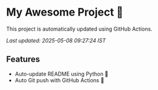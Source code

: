 # My Awesome Project 🚀

This project is automatically updated using GitHub Actions.

_Last updated: 2025-05-08 09:27:24 IST_

## Features
- Auto-update README using Python 🐍
- Auto Git push with GitHub Actions 🤖
